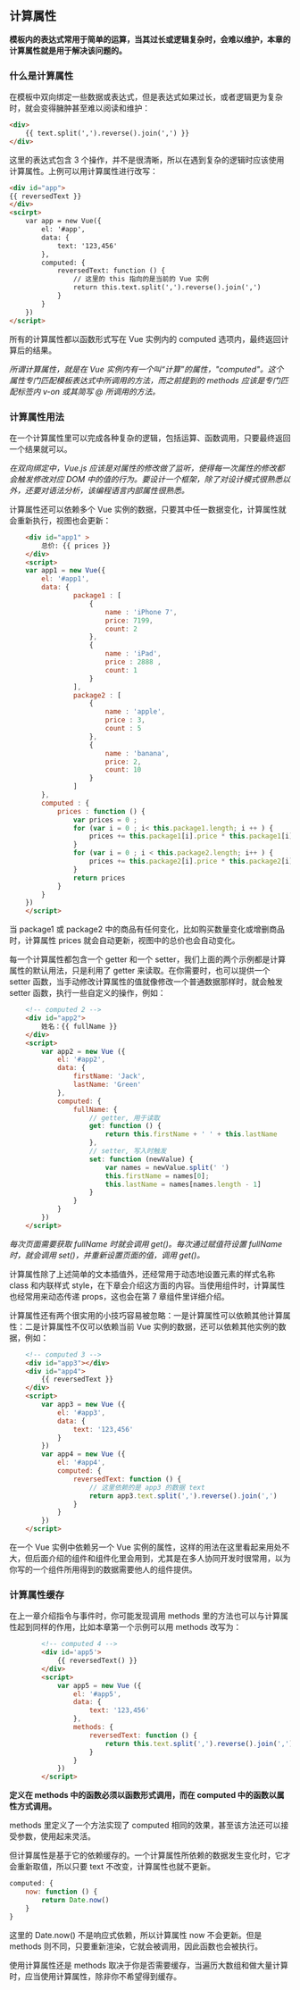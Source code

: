 ##  计算属性

**模板内的表达式常用于简单的运算，当其过长或逻辑复杂时，会难以维护，本章的计算属性就是用于解决该问题的。**

###  什么是计算属性

在模板中双向绑定一些数据或表达式，但是表达式如果过长，或者逻辑更为复杂时，就会变得臃肿甚至难以阅读和维护：

```html
<div>
    {{ text.split(',').reverse().join(',') }}
</div>
```

这里的表达式包含 3 个操作，并不是很清晰，所以在遇到复杂的逻辑时应该使用计算属性。上例可以用计算属性进行改写：

```html
<div id="app">
{{ reversedText }}
</div>
<scirpt>
	var app = new Vue({
		el: '#app',
		data: {
			text: '123,456'
		},
		computed: {
			reversedText: function () {
				// 这里的 this 指向的是当前的 Vue 实例
				return this.text.split(',').reverse().join(',')
			}
		}
	})
</script>
```

所有的计算属性都以函数形式写在 Vue 实例内的 computed 选项内，最终返回计算后的结果。

*所谓计算属性，就是在 Vue 实例内有一个叫“计算”的属性，"computed"。这个属性专门匹配模板表达式中所调用的方法，而之前提到的 methods 应该是专门匹配标签内 v-on 或其简写 @ 所调用的方法。*

###  计算属性用法

在一个计算属性里可以完成各种复杂的逻辑，包括运算、函数调用，只要最终返回一个结果就可以。

*在双向绑定中，Vue.js 应该是对属性的修改做了监听，使得每一次属性的修改都会触发修改对应 DOM 中的值的行为。要设计一个框架，除了对设计模式很熟悉以外，还要对语法分析，该编程语言内部属性很熟悉。*

计算属性还可以依赖多个 Vue 实例的数据，只要其中任一数据变化，计算属性就会重新执行，视图也会更新：

```html
	<div id="app1" >
		总价: {{ prices }}
	</div>
	<script>
	var app1 = new Vue({
		el: '#app1',
		data: {
				package1 : [
					{
						name : 'iPhone 7',
						price: 7199,
						count: 2
					},
					{
						name : 'iPad',
						price : 2888 ,
						count: 1
					}
				],
				package2 : [
					{
						name : 'apple',
						price : 3,
						count : 5
					},
					{
						name : 'banana',
						price: 2,
						count: 10
					}
				]
		},
		computed : {
			prices : function () {
				var prices = 0 ;
				for (var i = 0 ; i< this.package1.length; i ++ ) {
					prices += this.package1[i].price * this.package1[i].count
				}
				for (var i = 0 ; i < this.package2.length; i++ ) {
					prices += this.package2[i].price * this.package2[i].count
				}
				return prices
			}
		}
	})
	</script>
```
当 package1 或 package2 中的商品有任何变化，比如购买数量变化或增删商品时，计算属性 prices 就会自动更新，视图中的总价也会自动变化。

每一个计算属性都包含一个 getter 和一个 setter，我们上面的两个示例都是计算属性的默认用法，只是利用了 getter 来读取。在你需要时，也可以提供一个 setter 函数，当手动修改计算属性的值就像修改一个普通数据那样时，就会触发 setter 函数，执行一些自定义的操作，例如：

```html
	<!-- computed 2 -->
	<div id="app2">
		姓名：{{ fullName }}
	</div>
	<script>
		var app2 = new Vue ({
			el: '#app2',
			data: {
				firstName: 'Jack',
				lastName: 'Green'
			},
			computed: {
				fullName: {
					// getter, 用于读取
					get: function () {
						return this.firstName + ' ' + this.lastName
					},
					// setter, 写入时触发
					set: function (newValue) {
						var names = newValue.split(' ')
						this.firstName = names[0];
						this.lastName = names[names.length - 1]
					}
				}
			}
		})
	</script>
```
*每次页面需要获取 fullName 时就会调用 get()。每次通过赋值符设置 fullName 时，就会调用 set()，并重新设置页面的值，调用 get()。*

计算属性除了上述简单的文本插值外，还经常用于动态地设置元素的样式名称 class 和内联样式 style，在下章会介绍这方面的内容。当使用组件时，计算属性也经常用来动态传递 props，这也会在第 7 章组件里详细介绍。

计算属性还有两个很实用的小技巧容易被忽略：一是计算属性可以依赖其他计算属性：二是计算属性不仅可以依赖当前 Vue 实例的数据，还可以依赖其他实例的数据，例如：

```html
	<!-- computed 3 -->
	<div id="app3"></div>
	<div id="app4">
		{{ reversedText }}
	</div>
	<script>
		var app3 = new Vue ({
			el: '#app3',
			data: {
				text: '123,456'
			}
		})
		var app4 = new Vue ({
			el: '#app4',
			computed: {
				reversedText: function () {
					// 这里依赖的是 app3 的数据 text
					return app3.text.split(',').reverse().join(',')
				}
			}
		})
	</script>
```
在一个 Vue 实例中依赖另一个 Vue 实例的属性，这样的用法在这里看起来用处不大，但后面介绍的组件和组件化里会用到，尤其是在多人协同开发时很常用，以为你写的一个组件所用得到的数据需要他人的组件提供。

###  计算属性缓存

在上一章介绍指令与事件时，你可能发现调用 methods 里的方法也可以与计算属性起到同样的作用，比如本章第一个示例可以用 methods 改写为：

```html
		<!-- computed 4 -->
		<div id='app5'>
			{{ reversedText() }}
		</div>
		<script>
			var app5 = new Vue ({
				el: '#app5',
				data: {
					text: '123,456'
				},
				methods: {
					reversedText: function () {
						return this.text.split(',').reverse().join(',')
					}
				}
			})
		</script>
```

**定义在 methods 中的函数必须以函数形式调用，而在 computed 中的函数以属性方式调用。**

methods 里定义了一个方法实现了 computed 相同的效果，甚至该方法还可以接受参数，使用起来灵活。

但计算属性是基于它的依赖缓存的。一个计算属性所依赖的数据发生变化时，它才会重新取值，所以只要 text 不改变，计算属性也就不更新。

```javascript
computed: {
    now: function () {
		return Date.now()
    }
}
```

这里的 Date.now() 不是响应式依赖，所以计算属性 now 不会更新。但是 methods 则不同，只要重新渲染，它就会被调用，因此函数也会被执行。

使用计算属性还是 methods 取决于你是否需要缓存，当遍历大数组和做大量计算时，应当使用计算属性，除非你不希望得到缓存。

